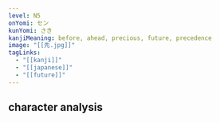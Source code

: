```yaml
---
level: N5
onYomi: セン
kunYomi: さき
kanjiMeaning: before, ahead, precious, future, precedence
image: "[[先.jpg]]"
tagLinks:
  - "[[kanji]]"
  - "[[japanese]]"
  - "[[future]]"
---
```

## character analysis